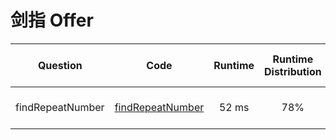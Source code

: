 # 剑指 Offer

|     Question     |                Code                 | Runtime | Runtime Distribution | Memory Usage | Memory Usage Distribution |     Submit Time     |
| :--------------: | :---------------------------------: | :-----: | :------------------: | :----------: | :-----------------------: | :-----------------: |
| findRepeatNumber | [findRepeatNumber](lcof/lcof.3.findRepeatNumber.py) |  52 ms  |         78%          |    226 MB    |            43%            | 2020-11-21 20:40:00 |
